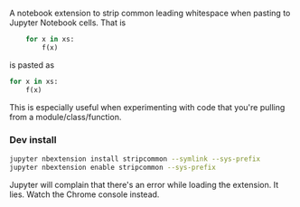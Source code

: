 A notebook extension to strip common leading whitespace when pasting to Jupyter Notebook cells. That is
```python
    for x in xs:
        f(x)
```
is pasted as 
```python
for x in xs:
    f(x)
```
This is especially useful when experimenting with code that you're pulling from a module/class/function.

### Dev install
```sh
jupyter nbextension install stripcommon --symlink --sys-prefix
jupyter nbextension enable stripcommon --sys-prefix
```
Jupyter will complain that there's an error while loading the extension. It lies. Watch the Chrome console instead.